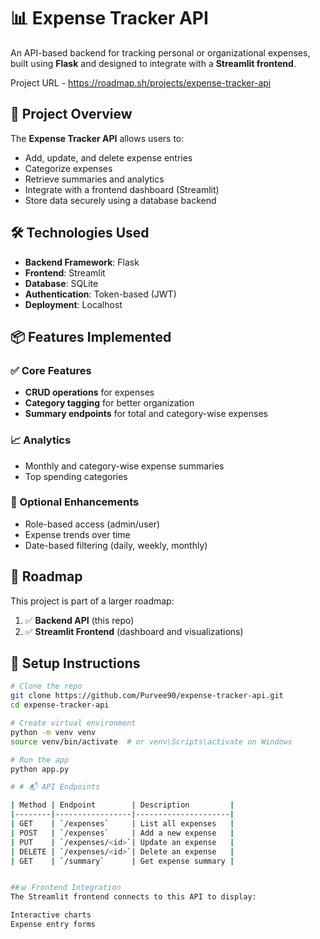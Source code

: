 # 📊 Expense Tracker API

An API-based backend for tracking personal or organizational expenses, built using **Flask** and designed to integrate with a **Streamlit frontend**. 

Project URL - https://roadmap.sh/projects/expense-tracker-api

## 🚀 Project Overview

The **Expense Tracker API** allows users to:
- Add, update, and delete expense entries
- Categorize expenses
- Retrieve summaries and analytics
- Integrate with a frontend dashboard (Streamlit)
- Store data securely using a database backend

## 🛠️ Technologies Used

- **Backend Framework**: Flask  
- **Frontend**: Streamlit 
- **Database**: SQLite 
- **Authentication**: Token-based (JWT)  
- **Deployment**: Localhost

## 📦 Features Implemented

### ✅ Core Features
- **CRUD operations** for expenses
- **Category tagging** for better organization
- **Summary endpoints** for total and category-wise expenses

### 📈 Analytics
- Monthly and category-wise expense summaries
- Top spending categories

### 🔐 Optional Enhancements
- Role-based access (admin/user)
- Expense trends over time
- Date-based filtering (daily, weekly, monthly)

## 🧭 Roadmap

This project is part of a larger roadmap:
1. ✅ **Backend API** (this repo)
2. ✅ **Streamlit Frontend** (dashboard and visualizations)

## 📌 Setup Instructions

```bash
# Clone the repo
git clone https://github.com/Purvee90/expense-tracker-api.git
cd expense-tracker-api

# Create virtual environment
python -m venv venv
source venv/bin/activate  # or venv\Scripts\activate on Windows

# Run the app
python app.py

# # 📬 API Endpoints

| Method | Endpoint        | Description         |
|--------|-----------------|---------------------|
| GET    | `/expenses`     | List all expenses   |
| POST   | `/expenses`     | Add a new expense   |
| PUT    | `/expenses/<id>`| Update an expense   |
| DELETE | `/expenses/<id>`| Delete an expense   |
| GET    | `/summary`      | Get expense summary |


##📊 Frontend Integration
The Streamlit frontend connects to this API to display:

Interactive charts
Expense entry forms



